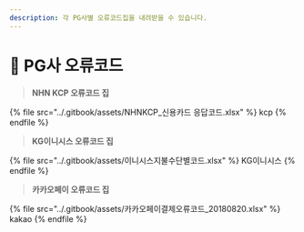```yaml
---
description: 각 PG사별 오류코드집을 내려받을 수 있습니다.
---
```


# 📰 PG사 오류코드

> **NHN KCP 오류코드 집**

{% file src="../.gitbook/assets/NHNKCP_신용카드 응답코드.xlsx" %}
kcp
{% endfile %}

> **KG이니시스 오류코드 집**

{% file src="../.gitbook/assets/이니시스지불수단별코드.xlsx" %}
KG이니시스&#x20;
{% endfile %}

> **카카오페이 오류코드 집**

{% file src="../.gitbook/assets/카카오페이결제오류코드_20180820.xlsx" %}
kakao
{% endfile %}

